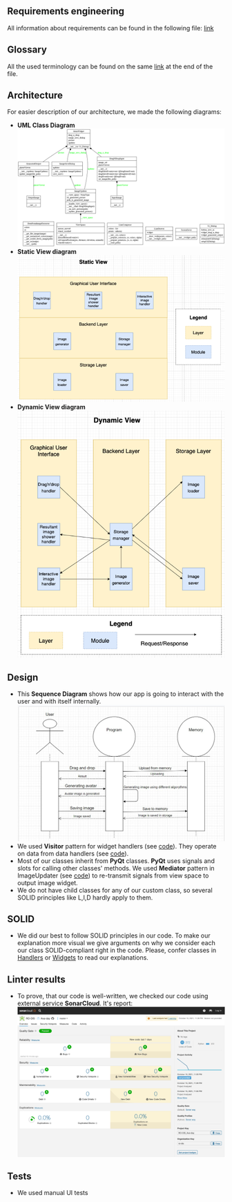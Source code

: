 ## Requirements engineering
All information about requirements can be found in the following file: [link](https://docs.google.com/document/d/1YJfG6R8hqVHXyAWbUEWD7GAZxAxY5GQK/edit#)

## Glossary
All the used terminology can be found on the same [link](https://docs.google.com/document/d/1YJfG6R8hqVHXyAWbUEWD7GAZxAxY5GQK/edit#) at the end of the file.

## Architecture
For easier description of our architecture, we made the following diagrams:
* **UML Class Diagram**
![UML Classes](/Documentation/class_diagram.png)
* **Static View diagram**  
![Static View](/Documentation/static_view.png)
* **Dynamic View diagram**  
![Dynamic View](/Documentation/dynamic_view.png)
## Design
* This **Sequence Diagram** shows how our app is going to interact with the user and with itself internally.  
![Sequence Diagram](/Documentation/sequence.jpg)
* We used **Visitor** pattern for widget handlers (see [code](../Avaday/Handlers/widget_handlers.py)). They operate on data from data handlers (see [code](../Avaday/Handlers/data_handlers.py)). 
* Most of our classes inherit from **PyQt** classes. **PyQt** uses signals and slots for calling other classes' methods. We used **Mediator** pattern in ImageUpdater (see [code](../Avaday/Handlers/widget_handlers.py)) to re-transmit signals from view space to output image widget.
* We do not have child classes for any of our custom class, so several SOLID principles like L,I,D hardly apply to them.

## SOLID
* We did our best to follow SOLID principles in our code. To make our explanation more visual we give arguments on why we consider each our class SOLID-compliant right in the code. Please, confer classes in [Handlers](../Avaday/Handlers) or [Widgets](../Avaday/Widgets) to read our explanations.

## Linter results
* To prove, that our code is well-written, we checked our code using external service **SonarCloud**. It's report:  
![SonarCloud Report](/Documentation/sonarcloud_report.png)

## Tests 
* We used manual UI tests
